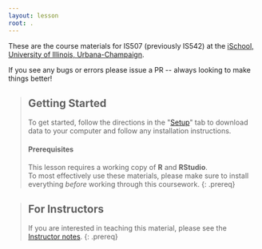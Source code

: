```yaml
---
layout: lesson
root: .
---
```


These are the course materials for IS507 (previously IS542) at the [iSchool, University of Illinois, Urbana-Champaign](https://ischool.illinois.edu/).

If you see any bugs or errors please issue a PR -- always looking to make things better!

> ## Getting Started
>
>
> To get started, follow the directions in the "[Setup](setup.html)" tab to
> download data to your computer and follow any installation instructions.
>
> #### Prerequisites
>
> This lesson requires a working copy of **R** and **RStudio**.
> <br>To most effectively use these materials, please make sure to install
> everything *before* working through this coursework.
{: .prereq}

> ## For Instructors
> If you are interested in teaching this material, please see the
> [Instructor notes](guide/).
{: .prereq}

